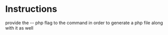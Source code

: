 # Instructions

provide the -- php flag to the command in order to generate a php file along with it as well
